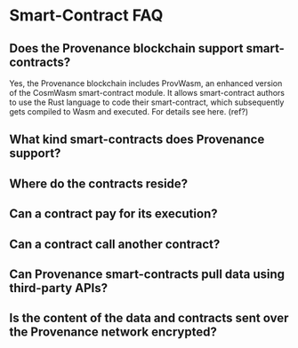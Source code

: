 # Smart-Contract FAQ

## Does the Provenance blockchain support smart-contracts? <a id="does-the-provenance-blockchain-support-smart-contracts"></a>

Yes, the Provenance blockchain includes ProvWasm, an enhanced version of the CosmWasm smart-contract module. It allows smart-contract authors to use the Rust language to code their smart-contract, which subsequently gets compiled to Wasm and executed. For details see here. \(ref?\)

## What kind smart-contracts does Provenance support? <a id="what-kind-smart-contracts-does-provenance-support"></a>



## Where do the contracts reside? <a id="where-do-the-contracts-reside"></a>



## Can a contract pay for its execution? <a id="can-a-contract-pay-for-its-execution"></a>



## Can a contract call another contract? <a id="can-a-contract-call-another-contract"></a>

## Can Provenance smart-contracts pull data using third-party APIs? <a id="can-provenance-smart-contracts-pull-data-using-third-party-apis"></a>



## Is the content of the data and contracts sent over the Provenance network encrypted? <a id="is-the-content-of-the-data-and-contracts-sent-over-the-provenance-network-encrypted"></a>

##  <a id="is-the-content-of-the-data-and-contracts-sent-over-the-provenance-network-encrypted"></a>

##  <a id="can-i-store-secrets-or-passwords-on-the-provenance-network"></a>







